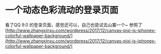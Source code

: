 # 一个动态色彩流动的登录页面
看了QQ 9.0 的登录页面，感觉还可以，自己也尝试去山寨一个~
参照了[http://www.zhangxinxu.com/wordpress/2017/12/canvas-pixi-js-iphonex-colorful-wallpaper-background/](http://www.zhangxinxu.com/wordpress/2017/12/canvas-pixi-js-iphonex-colorful-wallpaper-background/)